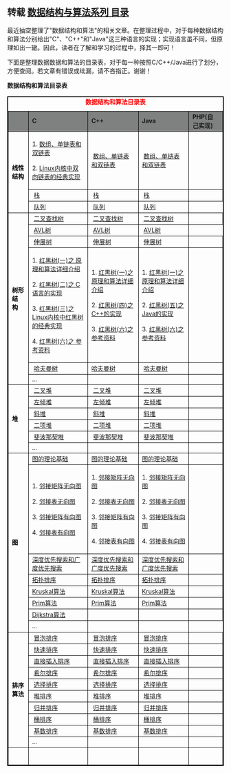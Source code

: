 
## 转载 [数据结构与算法系列 目录][0]

最近抽空整理了"数据结构和算法"的相关文章。在整理过程中，对于每种数据结构和算法分别给出"C"、"C++"和"Java"这三种语言的实现；实现语言虽不同，但原理如出一辙。因此，读者在了解和学习的过程中，择其一即可！

下面是整理数据数据和算法的目录表，对于每一种按照C/C++/Java进行了划分，方便查阅。若文章有错误或纰漏，请不吝指正。谢谢！

**数据结构和算法目录表**   


<table style="border: 2px solid #000000;" border="2">
    <caption><span style="font-size: 14px; color: #ff0000;"><strong>数据结构和算法目录表</strong></span></caption>
    <tbody>
        <tr>
            <td style="border: 1px solid #000000; background-color: #7f8080;"><span style="font-size: 14px;"><strong>&nbsp;</strong></span></td>
            <td style="border: 1px solid #000000; background-color: #7f8080;"><span style="font-size: 14px;"><strong>C</strong></span></td>
            <td style="border: 1px solid #000000; background-color: #7f8080;"><span style="font-size: 14px;"><strong>C++</strong></span></td>
            <td style="border: 1px solid #000000; background-color: #7f8080;"><span style="font-size: 14px;"><strong>Java</strong></span></td>
            <td style="border: 1px solid #000000; background-color: #7f8080;"><span style="font-size: 14px;"><strong>PHP(自己实现)</strong></span></td>
        </tr>
        <tr>
            <td style="border: 1px solid #000000;" rowspan="3"><span style="font-size: 14px; color: #000000;"><strong>线性结构</strong></span></td>
            <td style="border: 1px solid #000000;">
                <p><span style="font-size: 14px;">1.&nbsp;<a class="titlelink" href="http://www.cnblogs.com/skywang12345/p/3561803.html">数组、单链表和双链表</a></span></p>
                <p><span style="font-size: 14px;">2.&nbsp;<a class="titlelink" href="http://www.cnblogs.com/skywang12345/p/3562146.html">Linux内核中双向链表的经典实现</a></span></p>
            </td>
            <td style="border: 1px solid #000000;"><span style="font-size: 14px;">&nbsp;<a class="titlelink" href="http://www.cnblogs.com/skywang12345/p/3561803.html">数组、单链表和双链表</a></span></td>
            <td style="border: 1px solid #000000;"><span style="font-size: 14px;">&nbsp;<a class="titlelink" href="http://www.cnblogs.com/skywang12345/p/3561803.html">数组、单链表和双链表</a></span></td>
            <td style="border: 1px solid #000000;"><span style="font-size: 14px;">&nbsp;</span></td>
        </tr>
        <tr>
            <td style="border: 1px solid #000000;"><span style="font-size: 14px;">&nbsp;<a class="titlelink" href="http://www.cnblogs.com/skywang12345/p/3562239.html">栈</a></span></td>
            <td style="border: 1px solid #000000;"><span style="font-size: 14px;">&nbsp;<a class="titlelink" href="http://www.cnblogs.com/skywang12345/p/3562239.html">栈</a></span></td>
            <td style="border: 1px solid #000000;"><span style="font-size: 14px;">&nbsp;<a class="titlelink" href="http://www.cnblogs.com/skywang12345/p/3562239.html">栈</a></span></td>
            <td style="border: 1px solid #000000;"><span style="font-size: 14px;">&nbsp;</span></td>
        </tr>
        <tr>
            <td style="border: 1px solid #000000;"><span style="font-size: 14px;">&nbsp;<a class="titlelink" href="http://www.cnblogs.com/skywang12345/p/3562279.html">队列</a></span></td>
            <td style="border: 1px solid #000000;"><span style="font-size: 14px;">&nbsp;<a class="titlelink" href="http://www.cnblogs.com/skywang12345/p/3562279.html">队列</a></span></td>
            <td style="border: 1px solid #000000;"><span style="font-size: 14px;">&nbsp;<a class="titlelink" href="http://www.cnblogs.com/skywang12345/p/3562279.html">队列</a></span></td>
        </tr>
        <tr>
            <td style="border: 1px solid #000000;" rowspan="6"><span style="font-size: 14px; color: #000000;"><strong>树形结构&nbsp;</strong></span></td>
            <td style="border: 1px solid #000000;"><span style="font-size: 14px;">&nbsp;<a class="titlelink" href="http://www.cnblogs.com/skywang12345/p/3576328.html">二叉查找树</a></span></td>
            <td style="border: 1px solid #000000;"><span style="font-size: 14px;">&nbsp;<a class="titlelink" href="http://www.cnblogs.com/skywang12345/p/3576373.html">二叉查找树</a></span></td>
            <td style="border: 1px solid #000000;"><span style="font-size: 14px;">&nbsp;<a class="titlelink" href="http://www.cnblogs.com/skywang12345/p/3576452.html">二叉查找树</a><a class="titlelink" href="http://www.cnblogs.com/skywang12345/p/3576373.html"><br /></a></span></td>
            <td style="border: 1px solid #000000;"><span style="font-size: 14px;">&nbsp;</span></td>
        </tr>
        <tr>
            <td style="border: 1px solid #000000;"><span style="font-size: 14px;">&nbsp;<a class="titlelink" href="http://www.cnblogs.com/skywang12345/p/3576969.html">AVL树</a></span></td>
            <td style="border: 1px solid #000000;"><span style="font-size: 14px;">&nbsp;<a class="titlelink" href="http://www.cnblogs.com/skywang12345/p/3577360.html">AVL树</a></span></td>
            <td style="border: 1px solid #000000;"><span style="font-size: 14px;">&nbsp;<a class="titlelink" href="http://www.cnblogs.com/skywang12345/p/3577479.html">AVL树</a></span></td>
        </tr>
        <tr>
            <td style="border: 1px solid #000000;"><span style="font-size: 14px;">&nbsp;<a class="titlelink" href="http://www.cnblogs.com/skywang12345/p/3604238.html">伸展树</a></span></td>
            <td style="border: 1px solid #000000;"><span style="font-size: 14px;">&nbsp;<a class="titlelink" href="http://www.cnblogs.com/skywang12345/p/3604258.html">伸展树</a></span></td>
            <td style="border: 1px solid #000000;"><span style="font-size: 14px;">&nbsp;<a class="titlelink" href="http://www.cnblogs.com/skywang12345/p/3604286.html">伸展树</a></span></td>
            <td style="border: 1px solid #000000;"><span style="font-size: 14px;">&nbsp;</span></td>
        </tr>
        <tr>
            <td style="border: 1px solid #000000;">
                <p><span style="font-size: 14px;">1.&nbsp;<a class="titlelink" href="http://www.cnblogs.com/skywang12345/p/3245399.html">红黑树(一)之 原理和算法详细介绍</a></span></p>
                <p><span style="font-size: 14px;">2.&nbsp;<a class="titlelink" href="http://www.cnblogs.com/skywang12345/p/3624177.html">红黑树(二)之 C语言的实现</a></span></p>
                <p><span style="font-size: 14px;">3.&nbsp;<a class="titlelink" href="http://www.cnblogs.com/skywang12345/p/3624202.html">红黑树(三)之 Linux内核中红黑树的经典实现</a></span></p>
                <p><span style="font-size: 14px;">4.&nbsp;<a class="titlelink" href="http://www.cnblogs.com/skywang12345/p/3644742.html">红黑树(六)之 参考资料</a></span></p>
            </td>
            <td style="border: 1px solid #000000;">
                <p><span style="font-size: 14px;">1.&nbsp;<a class="titlelink" href="http://www.cnblogs.com/skywang12345/p/3245399.html">红黑树(一)之 原理和算法详细介绍</a></span></p>
                <p><span style="font-size: 14px;">2.&nbsp;<a class="titlelink" href="http://www.cnblogs.com/skywang12345/p/3624291.html">红黑树(四)之 C++的实现</a>&nbsp;</span></p>
                <p><span style="font-size: 14px;">3.&nbsp;<a class="titlelink" href="http://www.cnblogs.com/skywang12345/p/3644742.html">红黑树(六)之 参考资料</a></span></p>
            </td>
            <td style="border: 1px solid #000000;">
                <p><span style="font-size: 14px;">1.&nbsp;<a class="titlelink" href="http://www.cnblogs.com/skywang12345/p/3245399.html">红黑树(一)之 原理和算法详细介绍</a></span></p>
                <p><span style="font-size: 14px;">2.&nbsp;<a class="titlelink" href="http://www.cnblogs.com/skywang12345/p/3624343.html">红黑树(五)之 Java的实现</a></span></p>
                <p><span style="font-size: 14px;">3.&nbsp;<a class="titlelink" href="http://www.cnblogs.com/skywang12345/p/3644742.html">红黑树(六)之 参考资料</a></span></p>
            </td>
            <td style="border: 1px solid #000000;"><span style="font-size: 14px;">&nbsp;</span></td>
        </tr>
        <tr>
            <td style="border: 1px solid #000000;"><span style="font-size: 14px;">&nbsp;<a class="titlelink" href="http://www.cnblogs.com/skywang12345/p/3706370.html">哈夫曼树</a></span></td>
            <td style="border: 1px solid #000000;"><span style="font-size: 14px;"><a class="titlelink" href="http://www.cnblogs.com/skywang12345/p/3706821.html">哈夫曼树</a>&nbsp;</span></td>
            <td style="border: 1px solid #000000;"><span style="font-size: 14px;">&nbsp;<a class="titlelink" href="http://www.cnblogs.com/skywang12345/p/3706833.html">哈夫曼树</a></span></td>
            <td style="border: 1px solid #000000;"><span style="font-size: 14px;">&nbsp;</span></td>
        </tr>
        <tr>
            <td style="border: 1px solid #000000;"><span style="font-size: 14px;">...</span></td>
            <td style="border: 1px solid #000000;"><span style="font-size: 14px;">&nbsp;</span></td>
            <td style="border: 1px solid #000000;"><span style="font-size: 14px;">&nbsp;</span></td>
            <td style="border: 1px solid #000000;"><span style="font-size: 14px;">&nbsp;</span></td>
        </tr>
        <tr>
            <td style="border: 1px solid #000000;" rowspan="6"><span style="font-size: 14px; color: #000000;"><strong>堆</strong></span></td>
            <td style="border: 1px solid #000000;"><span style="font-size: 14px;">&nbsp;<a class="titlelink" href="http://www.cnblogs.com/skywang12345/p/3610187.html">二叉堆</a></span></td>
            <td style="border: 1px solid #000000;"><span style="font-size: 14px;">&nbsp;<a class="titlelink" href="http://www.cnblogs.com/skywang12345/p/3610382.html">二叉堆</a></span></td>
            <td style="border: 1px solid #000000;"><span style="font-size: 14px;">&nbsp;<a class="titlelink" href="http://www.cnblogs.com/skywang12345/p/3610390.html">二叉堆</a></span></td>
            <td style="border: 1px solid #000000;"><span style="font-size: 14px;">&nbsp;</span></td>
        </tr>
        <tr>
            <td style="border: 1px solid #000000;"><span style="font-size: 14px;">&nbsp;<a class="titlelink" href="http://www.cnblogs.com/skywang12345/p/3638327.html">左倾堆</a></span></td>
            <td style="border: 1px solid #000000;"><span style="font-size: 14px;">&nbsp;<a class="titlelink" href="http://www.cnblogs.com/skywang12345/p/3638342.html">左倾堆</a></span></td>
            <td style="border: 1px solid #000000;"><span style="font-size: 14px;">&nbsp;<a class="titlelink" href="http://www.cnblogs.com/skywang12345/p/3638384.html">左倾堆</a></span></td>
            <td style="border: 1px solid #000000;"><span style="font-size: 14px;">&nbsp;</span></td>
        </tr>
        <tr>
            <td style="border: 1px solid #000000;"><span style="font-size: 14px;">&nbsp;<a class="titlelink" href="http://www.cnblogs.com/skywang12345/p/3638493.html">斜堆</a></span></td>
            <td style="border: 1px solid #000000;"><span style="font-size: 14px;">&nbsp;<a class="titlelink" href="http://www.cnblogs.com/skywang12345/p/3638524.html">斜堆</a></span></td>
            <td style="border: 1px solid #000000;"><span style="font-size: 14px;">&nbsp;<a class="titlelink" href="http://www.cnblogs.com/skywang12345/p/3638552.html">斜堆</a></span></td>
            <td style="border: 1px solid #000000;"><span style="font-size: 14px;">&nbsp;</span></td>
        </tr>
        <tr>
            <td style="border: 1px solid #000000;"><span style="font-size: 14px;">&nbsp;<a class="titlelink" href="http://www.cnblogs.com/skywang12345/p/3655900.html">二项堆</a></span></td>
            <td style="border: 1px solid #000000;"><span style="font-size: 14px;">&nbsp;<a class="titlelink" href="http://www.cnblogs.com/skywang12345/p/3656005.html">二项堆</a></span></td>
            <td style="border: 1px solid #000000;"><span style="font-size: 14px;">&nbsp;<a class="titlelink" href="http://www.cnblogs.com/skywang12345/p/3656098.html">二项堆</a></span></td>
            <td style="border: 1px solid #000000;"><span style="font-size: 14px;">&nbsp;</span></td>
        </tr>
        <tr>
            <td style="border: 1px solid #000000;"><span style="font-size: 14px;">&nbsp;<a class="titlelink" href="http://www.cnblogs.com/skywang12345/p/3659060.html">斐波那契堆</a></span></td>
            <td style="border: 1px solid #000000;"><span style="font-size: 14px;">&nbsp;<a class="titlelink" href="http://www.cnblogs.com/skywang12345/p/3659069.html">斐波那契堆</a></span></td>
            <td style="border: 1px solid #000000;"><span style="font-size: 14px;">&nbsp;<a class="titlelink" href="http://www.cnblogs.com/skywang12345/p/3659122.html">斐波那契堆</a></span></td>
            <td style="border: 1px solid #000000;"><span style="font-size: 14px;">&nbsp;</span></td>
        </tr>
        <tr>
            <td style="border: 1px solid #000000;"><span style="font-size: 14px;">...</span></td>
            <td style="border: 1px solid #000000;"><span style="font-size: 14px;">&nbsp;</span></td>
            <td style="border: 1px solid #000000;"><span style="font-size: 14px;">&nbsp;</span></td>
            <td style="border: 1px solid #000000;"><span style="font-size: 14px;">&nbsp;</span></td>
        </tr>
        <tr>
            <td style="border: 1px solid #000000;" rowspan="8"><span style="color: #000000;"><strong><span style="font-size: 14px;">图</span></strong>
                </span>
            </td>
            <td style="border: 1px solid #000000;"><span style="font-size: 14px;"><a class="titlelink" href="http://www.cnblogs.com/skywang12345/p/3691463.html">图的理论基础</a>&nbsp;</span></td>
            <td style="border: 1px solid #000000;"><span style="font-size: 14px;"><a class="titlelink" href="http://www.cnblogs.com/skywang12345/p/3691463.html">图的理论基础</a>&nbsp;</span></td>
            <td style="border: 1px solid #000000;"><span style="font-size: 14px;"><a class="titlelink" href="http://www.cnblogs.com/skywang12345/p/3691463.html">图的理论基础</a>&nbsp;</span></td>
            <td style="border: 1px solid #000000;"><span style="font-size: 14px;">&nbsp;</span></td>
        </tr>
        <tr>
            <td style="border: 1px solid #000000;">
                <p><span style="font-size: 14px;">1.&nbsp;<a class="titlelink" href="http://www.cnblogs.com/skywang12345/p/3707597.html">邻接矩阵无向图</a></span></p>
                <p><span style="font-size: 14px;">2.&nbsp;<a class="titlelink" href="http://www.cnblogs.com/skywang12345/p/3707607.html">邻接表无向图</a></span></p>
                <p><span style="font-size: 14px;">3.&nbsp;<a class="titlelink" href="http://www.cnblogs.com/skywang12345/p/3707614.html">邻接矩阵有向图</a></span></p>
                <p><span style="font-size: 14px;">4.&nbsp;<a class="titlelink" href="http://www.cnblogs.com/skywang12345/p/3707621.html">邻接表有向图</a></span></p>
            </td>
            <td style="border: 1px solid #000000;">
                <p><span style="font-size: 14px;">1.&nbsp;<a class="titlelink" href="http://www.cnblogs.com/skywang12345/p/3707599.html">邻接矩阵无向图</a></span></p>
                <p><span style="font-size: 14px;">2.&nbsp;<a class="titlelink" href="http://www.cnblogs.com/skywang12345/p/3707610.html">邻接表无向图</a></span></p>
                <p><span style="font-size: 14px;">3.&nbsp;<a class="titlelink" href="http://www.cnblogs.com/skywang12345/p/3707616.html">邻接矩阵有向图</a></span></p>
                <p><span style="font-size: 14px;">4.&nbsp;<a class="titlelink" href="http://www.cnblogs.com/skywang12345/p/3707624.html">邻接表有向图</a></span></p>
            </td>
            <td style="border: 1px solid #000000;">
                <p><span style="font-size: 14px;">1.&nbsp;<a class="titlelink" href="http://www.cnblogs.com/skywang12345/p/3707604.html">邻接矩阵无向图</a>&nbsp;</span></p>
                <p><span style="font-size: 14px;">2.&nbsp;<a class="titlelink" href="http://www.cnblogs.com/skywang12345/p/3707612.html">邻接表无向图</a></span></p>
                <p><span style="font-size: 14px;">3.&nbsp;<a class="titlelink" href="http://www.cnblogs.com/skywang12345/p/3707618.html">邻接矩阵有向图</a></span></p>
                <p><span style="font-size: 14px;">4.&nbsp;<a class="titlelink" href="http://www.cnblogs.com/skywang12345/p/3707626.html">邻接表有向图</a></span></p>
            </td>
            <td style="border: 1px solid #000000;"><span style="font-size: 14px;">&nbsp;</span></td>
        </tr>
        <tr>
            <td style="border: 1px solid #000000;"><span style="font-size: 14px;"><a class="titlelink" href="http://www.cnblogs.com/skywang12345/p/3711483.html">深度优先搜索和广度优先搜索</a></span></td>
            <td style="border: 1px solid #000000;"><span style="font-size: 14px;"><a class="titlelink" href="http://www.cnblogs.com/skywang12345/p/3711483.html">深度优先搜索和广度优先搜索</a></span></td>
            <td style="border: 1px solid #000000;"><span style="font-size: 14px;"><a class="titlelink" href="http://www.cnblogs.com/skywang12345/p/3711483.html">深度优先搜索和广度优先搜索</a></span></td>
            <td style="border: 1px solid #000000;"><span style="font-size: 14px;">&nbsp;</span></td>
        </tr>
        <tr>
            <td style="border: 1px solid #000000;"><span style="font-size: 14px;"><a class="titlelink" href="http://www.cnblogs.com/skywang12345/p/3711489.html">拓扑排序</a></span></td>
            <td style="border: 1px solid #000000;"><span style="font-size: 14px;"><a class="titlelink" href="http://www.cnblogs.com/skywang12345/p/3711493.html">拓扑排序</a></span></td>
            <td style="border: 1px solid #000000;"><span style="font-size: 14px;"><a class="titlelink" href="http://www.cnblogs.com/skywang12345/p/3711494.html">拓扑排序</a></span></td>
            <td style="border: 1px solid #000000;"><span style="font-size: 14px;">&nbsp;</span></td>
        </tr>
        <tr>
            <td style="border: 1px solid #000000;"><span style="font-size: 14px;"><a class="titlelink" href="http://www.cnblogs.com/skywang12345/p/3711496.html">Kruskal算法</a></span></td>
            <td style="border: 1px solid #000000;"><span style="font-size: 14px;"><a class="titlelink" href="http://www.cnblogs.com/skywang12345/p/3711500.html">Kruskal算法</a></span></td>
            <td style="border: 1px solid #000000;"><span style="font-size: 14px;"><a class="titlelink" href="http://www.cnblogs.com/skywang12345/p/3711504.html">Kruskal算法</a></span></td>
            <td style="border: 1px solid #000000;"><span style="font-size: 14px;">&nbsp;</span></td>
        </tr>
        <tr>
            <td style="border: 1px solid #000000;"><span style="font-size: 14px;"><a class="titlelink" href="http://www.cnblogs.com/skywang12345/p/3711506.html">Prim算法</a></span></td>
            <td style="border: 1px solid #000000;"><span style="font-size: 14px;"><a class="titlelink" href="http://www.cnblogs.com/skywang12345/p/3711507.html">Prim算法</a></span></td>
            <td style="border: 1px solid #000000;"><span style="font-size: 14px;"><a class="titlelink" href="http://www.cnblogs.com/skywang12345/p/3711510.html">Prim算法</a></span></td>
            <td style="border: 1px solid #000000;"><span style="font-size: 14px;">&nbsp;</span></td>
        </tr>
        <tr>
            <td style="border: 1px solid #000000;"><span style="font-size: 14px;"><a class="titlelink" href="http://www.cnblogs.com/skywang12345/p/3711512.html">Dijkstra算法</a></span></td>
            <td style="border: 1px solid #000000;">&nbsp;</td>
            <td style="border: 1px solid #000000;">&nbsp;</td>
            <td style="border: 1px solid #000000;"><span style="font-size: 14px;">&nbsp;</span></td>
        </tr>
        <tr>
            <td style="border: 1px solid #000000;"><span style="font-size: 14px;">...</span></td>
            <td style="border: 1px solid #000000;">&nbsp;</td>
            <td style="border: 1px solid #000000;">&nbsp;</td>
        </tr>
        <tr>
            <td style="border: 1px solid #000000;" rowspan="10"><span style="font-size: 14px; color: #000000;"><strong>排序算法</strong></span></td>
            <td style="border: 1px solid #000000;"><span style="font-size: 14px;">&nbsp;<a class="titlelink" href="http://www.cnblogs.com/skywang12345/p/3596232.html">冒泡排序</a></span></td>
            <td style="border: 1px solid #000000;"><span style="font-size: 14px;">&nbsp;<a class="titlelink" href="http://www.cnblogs.com/skywang12345/p/3596232.html">冒泡排序</a></span></td>
            <td style="border: 1px solid #000000;"><span style="font-size: 14px;">&nbsp;<a class="titlelink" href="http://www.cnblogs.com/skywang12345/p/3596232.html">冒泡排序</a></span></td>
            <td style="border: 1px solid #000000;"><span style="font-size: 14px;">&nbsp;</span></td>
        </tr>
        <tr>
            <td style="border: 1px solid #000000;"><span style="font-size: 14px;">&nbsp;<a class="titlelink" href="http://www.cnblogs.com/skywang12345/p/3596746.html">快速排序</a></span></td>
            <td style="border: 1px solid #000000;"><span style="font-size: 14px;">&nbsp;<a class="titlelink" href="http://www.cnblogs.com/skywang12345/p/3596746.html">快速排序</a></span></td>
            <td style="border: 1px solid #000000;"><span style="font-size: 14px;">&nbsp;<a class="titlelink" href="http://www.cnblogs.com/skywang12345/p/3596746.html">快速排序</a></span></td>
            <td style="border: 1px solid #000000;"><span style="font-size: 14px;">&nbsp;</span></td>
        </tr>
        <tr>
            <td style="border: 1px solid #000000;"><span style="font-size: 14px;">&nbsp;<a class="titlelink" href="http://www.cnblogs.com/skywang12345/p/3596881.html">直接插入排序</a></span></td>
            <td style="border: 1px solid #000000;"><span style="font-size: 14px;">&nbsp;<a class="titlelink" href="http://www.cnblogs.com/skywang12345/p/3596881.html">直接插入排序</a></span></td>
            <td style="border: 1px solid #000000;"><span style="font-size: 14px;">&nbsp;<a class="titlelink" href="http://www.cnblogs.com/skywang12345/p/3596881.html">直接插入排序</a></span></td>
            <td style="border: 1px solid #000000;"><span style="font-size: 14px;">&nbsp;</span></td>
        </tr>
        <tr>
            <td style="border: 1px solid #000000;"><span style="font-size: 14px;">&nbsp;<a class="titlelink" href="http://www.cnblogs.com/skywang12345/p/3597597.html">希尔排序</a></span></td>
            <td style="border: 1px solid #000000;"><span style="font-size: 14px;">&nbsp;<a class="titlelink" href="http://www.cnblogs.com/skywang12345/p/3597597.html">希尔排序</a></span></td>
            <td style="border: 1px solid #000000;"><span style="font-size: 14px;">&nbsp;<a class="titlelink" href="http://www.cnblogs.com/skywang12345/p/3597597.html">希尔排序</a></span></td>
            <td style="border: 1px solid #000000;"><span style="font-size: 14px;">&nbsp;</span></td>
        </tr>
        <tr>
            <td style="border: 1px solid #000000;"><span style="font-size: 14px;">&nbsp;<a class="titlelink" href="http://www.cnblogs.com/skywang12345/p/3597641.html">选择排序</a></span></td>
            <td style="border: 1px solid #000000;"><span style="font-size: 14px;">&nbsp;<a class="titlelink" href="http://www.cnblogs.com/skywang12345/p/3597641.html">选择排序</a></span></td>
            <td style="border: 1px solid #000000;"><span style="font-size: 14px;">&nbsp;<a class="titlelink" href="http://www.cnblogs.com/skywang12345/p/3597641.html">选择排序</a></span></td>
            <td style="border: 1px solid #000000;"><span style="font-size: 14px;">&nbsp;</span></td>
        </tr>
        <tr>
            <td style="border: 1px solid #000000;"><span style="font-size: 14px;">&nbsp;<a class="titlelink" href="http://www.cnblogs.com/skywang12345/p/3602162.html">堆排序</a></span></td>
            <td style="border: 1px solid #000000;"><span style="font-size: 14px;">&nbsp;<a class="titlelink" href="http://www.cnblogs.com/skywang12345/p/3602162.html">堆排序</a></span></td>
            <td style="border: 1px solid #000000;"><span style="font-size: 14px;">&nbsp;<a class="titlelink" href="http://www.cnblogs.com/skywang12345/p/3602162.html">堆排序</a></span></td>
            <td style="border: 1px solid #000000;"><span style="font-size: 14px;">&nbsp;</span></td>
        </tr>
        <tr>
            <td style="border: 1px solid #000000;"><span style="font-size: 14px;">&nbsp;<a class="titlelink" href="http://www.cnblogs.com/skywang12345/p/3602369.html">归并排序</a></span></td>
            <td style="border: 1px solid #000000;"><span style="font-size: 14px;">&nbsp;<a class="titlelink" href="http://www.cnblogs.com/skywang12345/p/3602369.html">归并排序</a></span></td>
            <td style="border: 1px solid #000000;"><span style="font-size: 14px;">&nbsp;<a class="titlelink" href="http://www.cnblogs.com/skywang12345/p/3602369.html">归并排序</a></span></td>
            <td style="border: 1px solid #000000;"><span style="font-size: 14px;">&nbsp;</span></td>
        </tr>
        <tr>
            <td style="border: 1px solid #000000;"><span style="font-size: 14px;">&nbsp;<a class="titlelink" href="http://www.cnblogs.com/skywang12345/p/3602737.html">桶排序</a></span></td>
            <td style="border: 1px solid #000000;"><span style="font-size: 14px;">&nbsp;<a class="titlelink" href="http://www.cnblogs.com/skywang12345/p/3602737.html">桶排序</a></span></td>
            <td style="border: 1px solid #000000;"><span style="font-size: 14px;">&nbsp;<a class="titlelink" href="http://www.cnblogs.com/skywang12345/p/3602737.html">桶排序</a></span></td>
            <td style="border: 1px solid #000000;"><span style="font-size: 14px;">&nbsp;</span></td>
        </tr>
        <tr>
            <td style="border: 1px solid #000000;"><span style="font-size: 14px;">&nbsp;<a class="titlelink" href="http://www.cnblogs.com/skywang12345/p/3603669.html">基数排序</a></span></td>
            <td style="border: 1px solid #000000;"><span style="font-size: 14px;">&nbsp;<a class="titlelink" href="http://www.cnblogs.com/skywang12345/p/3603669.html">基数排序</a></span></td>
            <td style="border: 1px solid #000000;"><span style="font-size: 14px;">&nbsp;<a class="titlelink" href="http://www.cnblogs.com/skywang12345/p/3603669.html">基数排序</a></span></td>
            <td style="border: 1px solid #000000;"><span style="font-size: 14px;">&nbsp;</span></td>
        </tr>
        <tr>
            <td style="border: 1px solid #000000;"><span style="font-size: 14px;">...</span></td>
            <td style="border: 1px solid #000000;"><span style="font-size: 14px;">&nbsp;</span></td>
            <td style="border: 1px solid #000000;"><span style="font-size: 14px;">&nbsp;</span></td>
            <td style="border: 1px solid #000000;"><span style="font-size: 14px;">&nbsp;</span></td>
        </tr>
        <tr>
            <td style="border: 1px solid #000000;"><span style="font-size: 14px; color: #000000;"><strong>&nbsp;</strong></span></td>
            <td style="border: 1px solid #000000;"><span style="font-size: 14px;">&nbsp;</span></td>
            <td style="border: 1px solid #000000;"><span style="font-size: 14px;">&nbsp;</span></td>
            <td style="border: 1px solid #000000;"><span style="font-size: 14px;">&nbsp;<br /><br /></span></td>
            <td style="border: 1px solid #000000;"><span style="font-size: 14px;">&nbsp;</span></td>
        </tr>
    </tbody>
</table>

[0]: http://www.cnblogs.com/skywang12345/p/3603935.html

